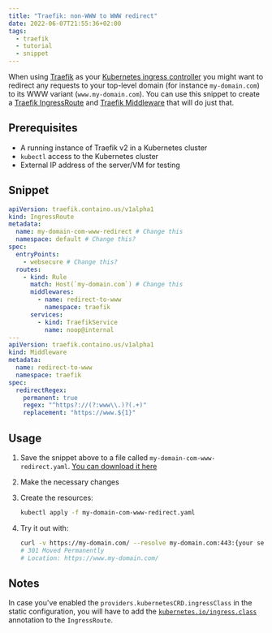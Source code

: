 ```yaml
---
title: "Traefik: non-WWW to WWW redirect"
date: 2022-06-07T21:55:36+02:00
tags:
  - traefik
  - tutorial
  - snippet
---
```


When using [Traefik](https://doc.traefik.io/) as your [Kubernetes ingress controller](https://kubernetes.io/docs/concepts/services-networking/ingress-controllers/) you might want to redirect any requests to your top-level domain (for instance `my-domain.com`) to its WWW variant (`www.my-domain.com`). You can use this snippet to create a [Traefik IngressRoute](https://doc.traefik.io/traefik/routing/providers/kubernetes-crd/) and [Traefik Middleware](https://doc.traefik.io/traefik/middlewares/http/redirectscheme/) that will do just that.

## Prerequisites

- A running instance of Traefik v2 in a Kubernetes cluster
- `kubectl` access to the Kubernetes cluster
- External IP address of the server/VM for testing

## Snippet

```yaml
apiVersion: traefik.containo.us/v1alpha1
kind: IngressRoute
metadata:
  name: my-domain-com-www-redirect # Change this
  namespace: default # Change this?
spec:
  entryPoints:
    - websecure # Change this?
  routes:
    - kind: Rule
      match: Host(`my-domain.com`) # Change this
      middlewares:
        - name: redirect-to-www
          namespace: traefik
      services:
        - kind: TraefikService
          name: noop@internal
---
apiVersion: traefik.containo.us/v1alpha1
kind: Middleware
metadata:
  name: redirect-to-www
  namespace: traefik
spec:
  redirectRegex:
    permanent: true
    regex: "^https?://(?:www\\.)?(.+)"
    replacement: "https://www.${1}"
```

## Usage

1. Save the snippet above to a file called `my-domain-com-www-redirect.yaml`. [You can download it here](/resources/my-domain-com-www-redirect.yaml)

2. Make the necessary changes

3. Create the resources:

   ```bash
   kubectl apply -f my-domain-com-www-redirect.yaml
   ```

4. Try it out with:

   ```bash
   curl -v https://my-domain.com/ --resolve my-domain.com:443:{your server IP}
   # 301 Moved Permanently
   # Location: https://www.my-domain.com/
   ```

## Notes

In case you've enabled the `providers.kubernetesCRD.ingressClass` in the static configuration, you will have to add the [`kubernetes.io/ingress.class`](https://doc.traefik.io/traefik/providers/kubernetes-crd/#ingressclass) annotation to the `IngressRoute`.
